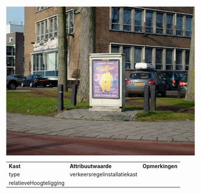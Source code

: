 ![](media/43664148b190cccfd0856159eb6e08f7c55e2e2a.jpg)

|                        |                              |                 |
|------------------------|------------------------------|-----------------|
| **Kast**               | **Attribuutwaarde**          | **Opmerkingen** |
| type                   | verkeersregelinstallatiekast |                 |
| relatieveHoogteligging |                              |                 |
